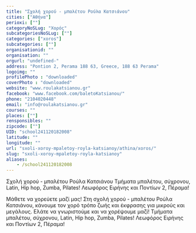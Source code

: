 ```yaml
---
title: "Σχολή χορού - μπαλέτου Ρούλα Κατσιάνου"
cities: ["Αθήνα"]
perioxi: [""]
categoryNoSLug: "Χορός"
subcategoriesNoSLug: [""]
categories: ["xoros"]
subcategories: [""]
organisationid: ""
organisation: ""
orgurl: "undefined-"
address: "Pontion 2, Perama 188 63, Greece, 188 63 Perama"
logoimg: ""
profilePhoto : "downloaded"
coverPhoto : "downloaded"
website: "www.roulakatsianou.gr"
facebook: "www.facebook.com/baletoKatsianou/"
phone: "2104020448"
email: "info@roulakatsianou.gr"
courses: ""
places: [""]
rensponsibles: ""
zipcode: [""]
UID: "school241120182008"
latitude: ""
longitude: ""
url: "sxoli-xoroy-mpaletoy-royla-katsianoy/athina/xoros/"
slug: "sxoli-xoroy-mpaletoy-royla-katsianoy"
aliases:
    - /school241120182008
---
```



Σχολή χορού - μπαλέτου Ρούλα Κατσιάνου Τμήματα μπαλέτου, σύχρονου, Latin, Hip hop, Zumba, Pilates! Λεωφόρος Ειρήνης και Ποντίων 2, Πέραμα!

Μάθετε να χορεύετε μαζί μας! Στη σχολή χορού - μπαλέτου Ρούλα Κατσιάνου, κάνουμε τον χορό τρόπο ζωής και έκφρασης για μικρούς και μεγάλους. Ελάτε να γνωριστούμε και να χορέψουμε μαζί! Τμήματα μπαλέτου, σύχρονου, Latin, Hip hop, Zumba, Pilates! Λεωφόρος Ειρήνης και Ποντίων 2, Πέραμα!